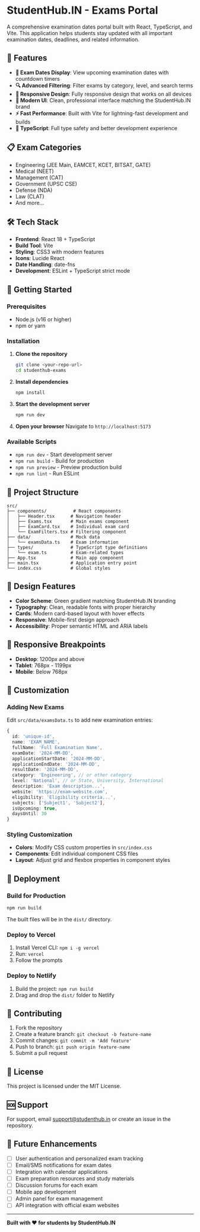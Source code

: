 # StudentHub.IN - Exams Portal

A comprehensive examination dates portal built with React, TypeScript, and Vite. This application helps students stay updated with all important examination dates, deadlines, and related information.

## 🚀 Features

- **📅 Exam Dates Display**: View upcoming examination dates with countdown timers
- **🔍 Advanced Filtering**: Filter exams by category, level, and search terms
- **📱 Responsive Design**: Fully responsive design that works on all devices
- **🎨 Modern UI**: Clean, professional interface matching the StudentHub.IN brand
- **⚡ Fast Performance**: Built with Vite for lightning-fast development and builds
- **🔧 TypeScript**: Full type safety and better development experience

## 📋 Exam Categories

- Engineering (JEE Main, EAMCET, KCET, BITSAT, GATE)
- Medical (NEET)
- Management (CAT)
- Government (UPSC CSE)
- Defense (NDA)
- Law (CLAT)
- And more...

## 🛠️ Tech Stack

- **Frontend**: React 18 + TypeScript
- **Build Tool**: Vite
- **Styling**: CSS3 with modern features
- **Icons**: Lucide React
- **Date Handling**: date-fns
- **Development**: ESLint + TypeScript strict mode

## 🚀 Getting Started

### Prerequisites

- Node.js (v16 or higher)
- npm or yarn

### Installation

1. **Clone the repository**
   ```bash
   git clone <your-repo-url>
   cd studenthub-exams
   ```

2. **Install dependencies**
   ```bash
   npm install
   ```

3. **Start the development server**
   ```bash
   npm run dev
   ```

4. **Open your browser**
   Navigate to `http://localhost:5173`

### Available Scripts

- `npm run dev` - Start development server
- `npm run build` - Build for production
- `npm run preview` - Preview production build
- `npm run lint` - Run ESLint

## 📁 Project Structure

```
src/
├── components/          # React components
│   ├── Header.tsx      # Navigation header
│   ├── Exams.tsx       # Main exams component
│   ├── ExamCard.tsx    # Individual exam card
│   └── ExamFilters.tsx # Filtering component
├── data/               # Mock data
│   └── examsData.ts    # Exam information
├── types/              # TypeScript type definitions
│   └── exam.ts         # Exam-related types
├── App.tsx             # Main app component
├── main.tsx            # Application entry point
└── index.css           # Global styles
```

## 🎨 Design Features

- **Color Scheme**: Green gradient matching StudentHub.IN branding
- **Typography**: Clean, readable fonts with proper hierarchy
- **Cards**: Modern card-based layout with hover effects
- **Responsive**: Mobile-first design approach
- **Accessibility**: Proper semantic HTML and ARIA labels

## 📱 Responsive Breakpoints

- **Desktop**: 1200px and above
- **Tablet**: 768px - 1199px
- **Mobile**: Below 768px

## 🔧 Customization

### Adding New Exams

Edit `src/data/examsData.ts` to add new examination entries:

```typescript
{
  id: 'unique-id',
  name: 'EXAM_NAME',
  fullName: 'Full Examination Name',
  examDate: '2024-MM-DD',
  applicationStartDate: '2024-MM-DD',
  applicationEndDate: '2024-MM-DD',
  resultDate: '2024-MM-DD',
  category: 'Engineering', // or other category
  level: 'National', // or State, University, International
  description: 'Exam description...',
  website: 'https://exam-website.com',
  eligibility: 'Eligibility criteria...',
  subjects: ['Subject1', 'Subject2'],
  isUpcoming: true,
  daysUntil: 30
}
```

### Styling Customization

- **Colors**: Modify CSS custom properties in `src/index.css`
- **Components**: Edit individual component CSS files
- **Layout**: Adjust grid and flexbox properties in component styles

## 🚀 Deployment

### Build for Production

```bash
npm run build
```

The built files will be in the `dist/` directory.

### Deploy to Vercel

1. Install Vercel CLI: `npm i -g vercel`
2. Run: `vercel`
3. Follow the prompts

### Deploy to Netlify

1. Build the project: `npm run build`
2. Drag and drop the `dist/` folder to Netlify

## 🤝 Contributing

1. Fork the repository
2. Create a feature branch: `git checkout -b feature-name`
3. Commit changes: `git commit -m 'Add feature'`
4. Push to branch: `git push origin feature-name`
5. Submit a pull request

## 📄 License

This project is licensed under the MIT License.

## 🆘 Support

For support, email support@studenthub.in or create an issue in the repository.

## 🔮 Future Enhancements

- [ ] User authentication and personalized exam tracking
- [ ] Email/SMS notifications for exam dates
- [ ] Integration with calendar applications
- [ ] Exam preparation resources and study materials
- [ ] Discussion forums for each exam
- [ ] Mobile app development
- [ ] Admin panel for exam management
- [ ] API integration with official exam websites

---

**Built with ❤️ for students by StudentHub.IN**
